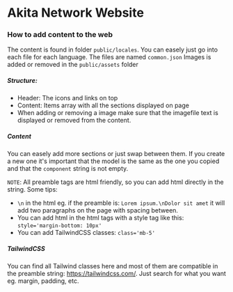 # Akita Network Website

### How to add content to the web
The content is found in folder `public/locales`.
You can easely just go into each file for each language. The files are named `common.json`
Images is added or removed in the `public/assets` folder

##### Structure:
- Header: The icons and links on top
- Content: Items array with all the sections displayed on page
- When adding or removing a image make sure that the imagefile text is displayed or removed from the content.

##### Content
You can easely add more sections or just swap between them. If you create a new one it's important that the model is the same as the one you copied and that the `component` string is not empty.

`NOTE`: All preamble tags are html friendly, so you can add html directly in the string. Some tips:
- `\n` in the html eg. if the preamble is: `Lorem ipsum.\nDolor sit amet` it will add two paragraphs on the page with spacing between.
- You can add html in the html tags with a style tag like this: `style='margin-bottom: 10px'`
- You can add TailwindCSS classes: `class='mb-5'` 

##### TailwindCSS
You can find all Tailwind classes here and most of them are compatible in the preamble string: https://tailwindcss.com/. Just search for what you want eg. margin, padding, etc.